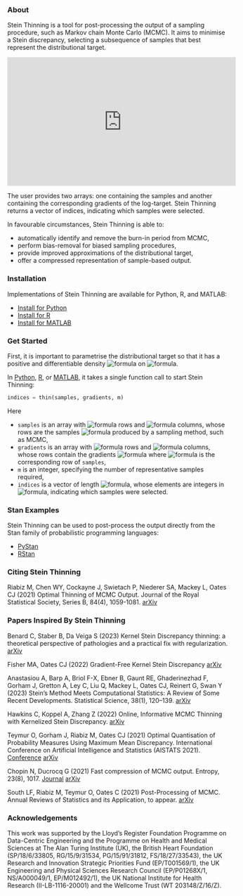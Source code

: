 ### About
Stein Thinning is a tool for post-processing the output of a sampling procedure,
such as Markov chain Monte Carlo (MCMC). It aims to minimise a Stein discrepancy,
selecting a subsequence of samples that best represent the distributional target.

<iframe width="520" height="293" src="https://www.youtube.com/embed/WwmTeLrNmOQ" title="YouTube video player" frameborder="0" allow="accelerometer; autoplay; clipboard-write; encrypted-media; gyroscope; picture-in-picture" allowfullscreen></iframe>

The user provides two arrays: one containing the samples and another containing
the corresponding gradients of the log-target. Stein Thinning returns a vector
of indices, indicating which samples were selected.

In favourable circumstances, Stein Thinning is able to:

* automatically identify and remove the burn-in period from MCMC,
* perform bias-removal for biased sampling procedures,
* provide improved approximations of the distributional target,
* offer a compressed representation of sample-based output.

### Installation

Implementations of Stein Thinning are available for Python, R, and MATLAB:

* [Install for Python](https://github.com/wilson-ye-chen/stein_thinning#installing-via-git)
* [Install for R](https://github.com/wilson-ye-chen/stein.thinning#installing-via-github)
* [Install for MATLAB](https://github.com/wilson-ye-chen/stein_thinning_matlab#installation)

### Get Started

First, it is important to parametrise the distributional target so that it
has a positive and differentiable density <img alt="formula" src="https://render.githubusercontent.com/render/math?math=p(x)" /> on <img alt="formula" src="https://render.githubusercontent.com/render/math?math=\mathbb{R}^d" />.

In [Python](https://github.com/wilson-ye-chen/stein_thinning#getting-started),
[R](https://github.com/wilson-ye-chen/stein.thinning#getting-started),
or [MATLAB](https://github.com/wilson-ye-chen/stein_thinning_matlab#getting-started),
it takes a single function call to start Stein Thinning:
```python
indices = thin(samples, gradients, m)
```

Here
* ```samples``` is an array with <img alt="formula" src="https://render.githubusercontent.com/render/math?math=n" /> rows and <img alt="formula" src="https://render.githubusercontent.com/render/math?math=d" /> columns, whose rows are the samples <img alt="formula" src="https://render.githubusercontent.com/render/math?math=x" /> produced by a sampling method, such as MCMC,
* ```gradients``` is an array with <img alt="formula" src="https://render.githubusercontent.com/render/math?math=n" /> rows and <img alt="formula" src="https://render.githubusercontent.com/render/math?math=d" /> columns, whose rows contain the gradients <img alt="formula" src="https://render.githubusercontent.com/render/math?math=\nabla%20\log%20p(x)" /> where <img alt="formula" src="https://render.githubusercontent.com/render/math?math=x" /> is the corresponding row of ```samples```,
* ```m``` is an integer, specifying the number of representative samples required,
* ```indices``` is a vector of length <img alt="formula" src="https://render.githubusercontent.com/render/math?math=m" />, whose elements are integers in <img alt="formula" src="https://render.githubusercontent.com/render/math?math=\{1,\dots,n\}" />, indicating which samples were selected.

### Stan Examples

Stein Thinning can be used to post-process the output directly from the Stan family of probabilistic programming languages:
* [PyStan](https://github.com/wilson-ye-chen/stein_thinning#pystan-example)
* [RStan](https://github.com/wilson-ye-chen/stein.thinning#rstan-example)

### Citing Stein Thinning

Riabiz M, Chen WY, Cockayne J, Swietach P, Niederer SA, Mackey L, Oates CJ (2021) Optimal Thinning of MCMC Output. Journal of the Royal Statistical Society, Series B, 84(4), 1059-1081. [arXiv](https://arxiv.org/abs/2005.03952)

### Papers Inspired By Stein Thinning

Benard C, Staber B, Da Veiga S (2023) Kernel Stein Discrepancy thinning: a theoretical perspective of pathologies and a practical fix with regularization. [arXiv](https://arxiv.org/abs/2301.13528)

Fisher MA, Oates CJ (2022) Gradient-Free Kernel Stein Discrepancy [arXiv](https://arxiv.org/abs/2207.02636)

Anastasiou A, Barp A, Briol F-X, Ebner B, Gaunt RE, Ghaderinezhad F, Gorham J, Gretton A, Ley C, Liu Q, Mackey L, Oates CJ, Reinert G, Swan Y (2023) Stein’s Method Meets Computational Statistics: A Review of Some Recent Developments. Statistical Science, 38(1), 120–139. [arXiv](https://arxiv.org/abs/2105.03481)

Hawkins C, Koppel A, Zhang Z (2022) Online, Informative MCMC Thinning with Kernelized Stein Discrepancy. [arXiv](https://arxiv.org/abs/2201.07130)

Teymur O, Gorham J, Riabiz M, Oates CJ (2021) Optimal Quantisation of Probability Measures Using Maximum Mean Discrepancy. International Conference on Artificial Intelligence and Statistics (AISTATS 2021). [Conference](http://proceedings.mlr.press/v130/teymur21a.html) [arXiv](https://arxiv.org/abs/2010.07064)

Chopin N, Ducrocq G (2021) Fast compression of MCMC output. Entropy, 23(8), 1017. [Journal](https://www.mdpi.com/1099-4300/23/8/1017) [arXiv](https://arxiv.org/abs/2107.04552)

South LF, Riabiz M, Teymur O, Oates C (2021) Post-Processing of MCMC. Annual Reviews of Statistics and its Application, to appear. [arXiv](https://arxiv.org/abs/2103.16048)

### Acknowledgements

This work was supported by the Lloyd’s Register Foundation Programme on Data-Centric Engineering and the Programme on Health and Medical Sciences at The Alan Turing Institute (UK), the British Heart Foundation (SP/18/6/33805, RG/15/9/31534, PG/15/91/31812, FS/18/27/33543), the UK Research and Innovation Strategic Priorities Fund (EP/T001569/1), the UK Engineering and Physical Sciences Research Council (EP/P01268X/1, NS/A000049/1, EP/M012492/1), the UK National Institute for Health Research (II-LB-1116-20001) and the Wellcome Trust (WT 203148/Z/16/Z).
